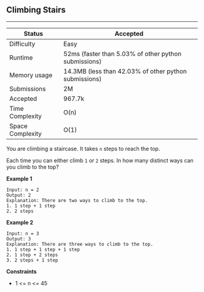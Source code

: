 ## Climbing Stairs
---------
| Status | Accepted |
| --- | --- |
| Difficulty | Easy |
| Runtime | 52ms (faster than 5.03% of other python submissions) |
| Memory usage | 14.3MB (less than 42.03% of other python submissions) |
| Submissions | 2M |
| Accepted | 967.7k |
| Time Complexity | O(n) |
| Space Complexity | O(1) |

You are climbing a staircase. It takes `n` steps to reach the top.

Each time you can either climb `1` or `2` steps. In how many distinct ways can you climb to the top?

**Example 1**
```
Input: n = 2
Output: 2
Explanation: There are two ways to climb to the top.
1. 1 step + 1 step
2. 2 steps
```

**Example 2**
```
Input: n = 3
Output: 3
Explanation: There are three ways to climb to the top.
1. 1 step + 1 step + 1 step
2. 1 step + 2 steps
3. 2 steps + 1 step
```

**Constraints**
- 1 <= n <= 45
